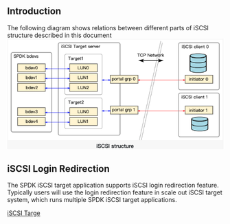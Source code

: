 ## Introduction
The following diagram shows relations between different parts of iSCSI structure described in this document
![picture 1](../../z_images/3a56c36b6337b09ba56d9b11fe941c624d049752c49f7d215f86f5a4e59241eb.png)  


## iSCSI Login Redirection
The SPDK iSCSI target application supports iSCSI login redirection feature.
Typically users will use the login redirection feature in scale out iSCSI target system, which runs multiple SPDK iSCSI target applications.

[iSCSI Targe](https://spdk.io/doc/iscsi.html)